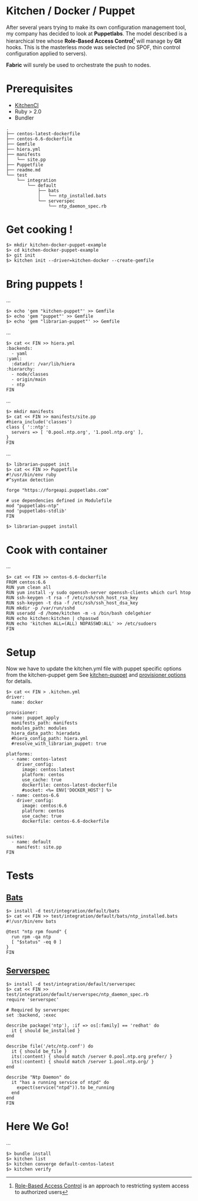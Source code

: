 Kitchen / Docker / Puppet
===================

After several years trying to make its own configuration management tool, my 	company has decided to look at **Puppetlabs**.
The model described is a hierarchical tree whose **Role-Based Access Control**[^RBAC] will manage by **Git** hooks. This is the masterless mode was selected (no SPOF, thin control configuration applied to servers).

**Fabric** will surely be used to orchestrate the push to nodes.

Prerequisites
=============

- [KitchenCI](http://kitchen.ci/) 
- Ruby > 2.0
- Bundler

```
.
├── centos-latest-dockerfile
├── centos-6.6-dockerfile
├── Gemfile
├── hiera.yml
├── manifests
│   └── site.pp
├── Puppetfile
├── readme.md
└── test
    └── integration
        └── default
            ├── bats
            │   └── ntp_installed.bats
            └── serverspec
                └── ntp_daemon_spec.rb
```
Get cooking !
=============

```
$> mkdir kitchen-docker-puppet-example
$> cd kitchen-docker-puppet-example
$> git init
$> kitchen init --driver=kitchen-docker --create-gemfile
```

Bring puppets !
===============

...

```
$> echo 'gem "kitchen-puppet"' >> Gemfile
$> echo 'gem "puppet"' >> Gemfile
$> echo 'gem "librarian-puppet"' >> Gemfile
```
...
```
$> cat << FIN >> hiera.yml
:backends:
  - yaml
:yaml:
  :datadir: /var/lib/hiera
:hierarchy:
  - node/classes
  - origin/main
  - ntp
FIN
```
...
```
$> mkdir manifests
$> cat << FIN >> manifests/site.pp
#hiera_include('classes')
class { '::ntp':
  servers => [ '0.pool.ntp.org', '1.pool.ntp.org' ],
}
FIN
```
...
```
$> librarian-puppet init
$> cat << FIN >> Puppetfile
#!/usr/bin/env ruby
#^syntax detection

forge "https://forgeapi.puppetlabs.com"

# use dependencies defined in Modulefile
mod "puppetlabs-ntp"
mod 'puppetlabs-stdlib'
FIN

$> librarian-puppet install
```

Cook with container
===================

...
```
$> cat << FIN >> centos-6.6-dockerfile
FROM centos:6.6
RUN yum clean all
RUN yum install -y sudo openssh-server openssh-clients which curl htop
RUN ssh-keygen -t rsa -f /etc/ssh/ssh_host_rsa_key
RUN ssh-keygen -t dsa -f /etc/ssh/ssh_host_dsa_key
RUN mkdir -p /var/run/sshd
RUN useradd -d /home/kitchen -m -s /bin/bash cdelgehier
RUN echo kitchen:kitchen | chpasswd
RUN echo 'kitchen ALL=(ALL) NOPASSWD:ALL' >> /etc/sudoers
FIN
```

Setup
=====

Now we have to update the kitchen.yml file with puppet specific options from the kitchen-puppet gem See [kitchen-puppet](https://github.com/neillturner/kitchen-puppet) and [provisioner options](https://github.com/neillturner/kitchen-puppet/blob/master/provisioner_options.md) for details.
```
$> cat << FIN > .kitchen.yml
driver:
  name: docker

provisioner:
  name: puppet_apply
  manifests_path: manifests
  modules_path: modules
  hiera_data_path: hieradata
  #hiera_config_path: hiera.yml
  #resolve_with_librarian_puppet: true

platforms:
  - name: centos-latest
    driver_config:
      image: centos:latest
      platform: centos 
      use_cache: true
      dockerfile: centos-latest-dockerfile
      #socket: <%= ENV['DOCKER_HOST'] %>
  - name: centos-6.6
    driver_config:
      image: centos:6.6
      platform: centos 
      use_cache: true
      dockerfile: centos-6.6-dockerfile


suites:
  - name: default
    manifest: site.pp
FIN
```

Tests
=====

[Bats](https://github.com/sstephenson/bats)
----------
```
$> install -d test/integration/default/bats
$> cat << FIN >> test/integration/default/bats/ntp_installed.bats
#!/usr/bin/env bats

@test "ntp rpm found" {
  run rpm -qa ntp
  [ "$status" -eq 0 ]
}
FIN
```

[Serverspec](http://serverspec.org/)
----------

```
$> install -d test/integration/default/serverspec
$> cat << FIN >> test/integration/default/serverspec/ntp_daemon_spec.rb 
require 'serverspec'

# Required by serverspec
set :backend, :exec

describe package('ntp'), :if => os[:family] == 'redhat' do
  it { should be_installed }
end

describe file('/etc/ntp.conf') do
  it { should be_file }
  its(:content) { should match /server 0.pool.ntp.org prefer/ }
  its(:content) { should match /server 1.pool.ntp.org/ }
end

describe "Ntp Daemon" do
  it "has a running service of ntpd" do
    expect(service("ntpd")).to be_running
  end
end
FIN
```

<i class="icon-cog"></i>Here We Go! 
=====
...
```
$> bundle install
$> kitchen list
$> kitchen converge default-centos-latest
$> kitchen verify
```


[^RBAC]: [Role-Based Access Control](http://en.wikipedia.org/wiki/Role-based_access_control)  is an approach to restricting system access to authorized users




